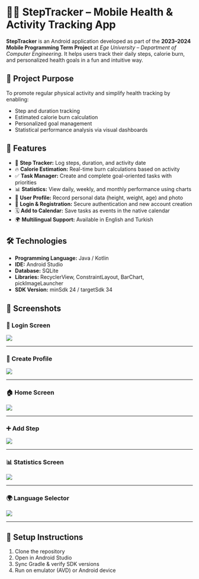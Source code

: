 # 🏃‍♂️ StepTracker – Mobile Health & Activity Tracking App

**StepTracker** is an Android application developed as part of the **2023–2024 Mobile Programming Term Project** at *Ege University – Department of Computer Engineering*. It helps users track their daily steps, calorie burn, and personalized health goals in a fun and intuitive way.

## 🎯 Project Purpose

To promote regular physical activity and simplify health tracking by enabling:

- Step and duration tracking  
- Estimated calorie burn calculation  
- Personalized goal management  
- Statistical performance analysis via visual dashboards  

## 🚀 Features

- 🏃 **Step Tracker:** Log steps, duration, and activity date  
- 🔥 **Calorie Estimation:** Real-time burn calculations based on activity  
- ✅ **Task Manager:** Create and complete goal-oriented tasks with priorities  
- 📊 **Statistics:** View daily, weekly, and monthly performance using charts  
- 👤 **User Profile:** Record personal data (height, weight, age) and photo  
- 🔐 **Login & Registration:** Secure authentication and new account creation  
- 🗓️ **Add to Calendar:** Save tasks as events in the native calendar  
- 🌍 **Multilingual Support:** Available in English and Turkish  

## 🛠️ Technologies

- **Programming Language:** Java / Kotlin  
- **IDE:** Android Studio  
- **Database:** SQLite  
- **Libraries:** RecyclerView, ConstraintLayout, BarChart, pickImageLauncher  
- **SDK Version:** minSdk 24 / targetSdk 34  

## 📸 Screenshots

### 🔐 Login Screen
![](https://github.com/user-attachments/assets/3ef2a228-6ce4-4c5e-831c-27d372b18917)

---

### 👤 Create Profile
![](https://github.com/user-attachments/assets/d50d0c37-b44a-4956-807f-ae51424e907d)

---

### 🏠 Home Screen
![](https://github.com/user-attachments/assets/bfade80f-e232-4038-a00d-81a881a54ffd)

---

### ➕ Add Step
![](https://github.com/user-attachments/assets/26f8ac2d-0869-427a-bfd4-2abe165f2d64)

---

### 📊 Statistics Screen
![](https://github.com/user-attachments/assets/c22ea195-8ab1-470d-8bc3-313d4442223c)

---

### 🌍 Language Selector
![](https://github.com/user-attachments/assets/f29b2b4a-aa5c-4e71-99dd-87179b3d2df6)

---

## 🔧 Setup Instructions

1. Clone the repository  
2. Open in Android Studio  
3. Sync Gradle & verify SDK versions  
4. Run on emulator (AVD) or Android device  
